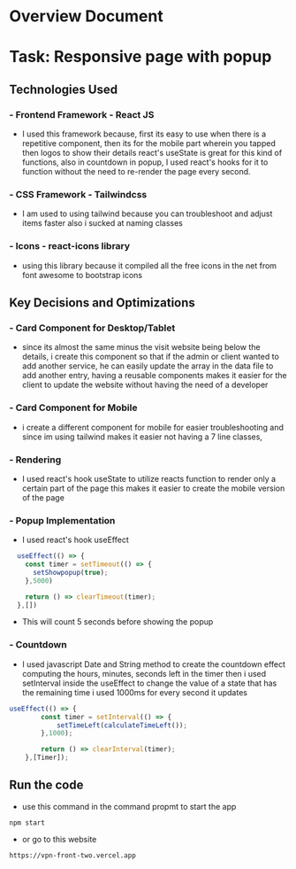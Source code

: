 # Overview Document

# Task: Responsive page with popup

## Technologies Used

### - **Frontend Framework - React JS**
-   I used this framework because, first its easy to use when there is a repetitive component, then its for the mobile part wherein you tapped then logos to show their details react's useState is great for this kind of functions, also in countdown in popup, I used react's hooks for it to function without the need to re-render the page every second. 

### - **CSS Framework - Tailwindcss**
- I am used to using tailwind because you can troubleshoot and adjust items faster also i sucked at naming classes 

### - **Icons - react-icons library**
- using this library because it compiled all the free icons in the net from font awesome to bootstrap icons

## Key Decisions and Optimizations

### - **Card Component for Desktop/Tablet**
- since its almost the same minus the visit website being below the details, i create this component so that if the admin or client wanted to add another service, he can easily update the array in the data file to add another entry, having a reusable components makes it easier for the client to update the website without having the need of a developer

### - **Card Component for Mobile**
- i create a different component for mobile for easier troubleshooting and since im using tailwind makes it easier not having a 7 line classes,

### - **Rendering**
- I used react's hook useState to utilize reacts function to render only a certain part of the page this makes it easier to create the mobile version of the page

### - Popup Implementation
- I used react's hook useEffect

```javascript
  useEffect(() => {
    const timer = setTimeout(() => {
      setShowpopup(true);
    },5000)

    return () => clearTimeout(timer);
  },[])
```
- This will count 5 seconds before showing the popup

### - Countdown
- I used javascript Date and String method to create the countdown effect computing the hours, minutes, seconds left in the timer then
i used setInterval inside the useEffect to change the value of a state that has the remaining time i used 1000ms for every second it updates

```javascript
useEffect(() => {
        const timer = setInterval(() => {
            setTimeLeft(calculateTimeLeft());
        },1000);

        return () => clearInterval(timer);
    },[Timer]);
```
## Run the code

- use this command in the command propmt to start the app

``` npm start ```
- or go to this website

```https://vpn-front-two.vercel.app```
